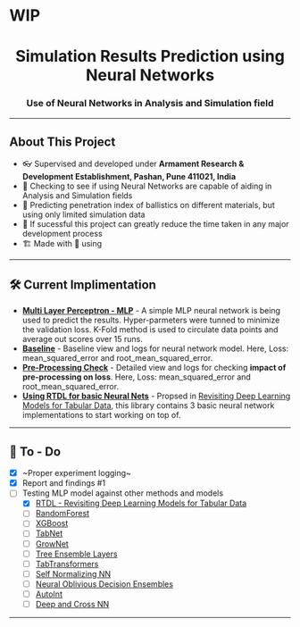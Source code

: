 # WIP
<h1 align="center">Simulation Results Prediction using Neural Networks</h1>
<h3 align="center">Use of Neural Networks in Analysis and Simulation field</h3>

---
## About This Project
- 👓 Supervised and developed under **Armament Research & Development Establishment, Pashan, Pune 411021, India**
- 🔭 Checking to see if using Neural Networks are capable of aiding in Analysis and Simulation fields
- 🔮 Predicting penetration index of ballistics on different materials, but using only limited simulation data
- 🌱 If sucessful this project can greatly reduce the time taken in any major development process
- 🏗️ Made with 💖 using <img height="16" width="16" src="https://cdn.simpleicons.org/pytorch" style="vertical-align: bottom;"/>

---

## 🛠 Current Implimentation

- **[Multi Layer Perceptron - MLP](LINK)** - A simple MLP neural network is being used to predict the results. Hyper-parmeters were tunned to minimize the validation loss. K-Fold method is used to circulate data points and average out scores over 15 runs.
- **[Baseline](https://wandb.ai/wrongcolor/HVIS_Baseline?workspace=user-wrongcolor)** - Baseline view and logs for neural network model. Here, Loss: mean_squared_error and root_mean_squared_error.
- **[Pre-Processing Check](https://wandb.ai/wrongcolor/HVIS_PreProcessingCheck?workspace=user-wrongcolor)** - Detailed view and logs for checking **impact of pre-processing on loss**. Here, Loss: mean_squared_error and root_mean_squared_error.
- **[Using RTDL for basic Neural Nets](https://wandb.ai/wrongcolor/hvis_rtdl_baseline?workspace=user-wrongcolor)** - Propsed in [Revisiting Deep Learning Models for Tabular Data](https://arxiv.org/abs/2106.11959), this library contains 3 basic neural network implementations to start working on top of.

---

## 💪 To - Do

- [x] ~Proper experiment logging~
- [x] Report and findings #1
- [ ] Testing MLP model against other methods and models
  - [x] [RTDL - Revisiting Deep Learning Models for Tabular Data](https://arxiv.org/abs/2106.11959)
  - [ ] [RandomForest](https://scikit-learn.org/stable/modules/generated/sklearn.ensemble.RandomForestClassifier.html)
  - [ ] [XGBoost](https://xgboost.readthedocs.io/en/stable/index.html)
  - [ ] [TabNet](https://www.aaai.org/AAAI21Papers/AAAI-1063.ArikS.pdf)
  - [ ] [GrowNet](https://arxiv.org/abs/2002.07971)
  - [ ] [Tree Ensemble Layers](https://arxiv.org/abs/2002.07772v2)
  - [ ] [TabTransformers](https://arxiv.org/abs/2012.06678)
  - [ ] [Self Normalizing NN](https://arxiv.org/abs/1706.02515v5)
  - [ ] [Neural Oblivious Decision Ensembles](https://arxiv.org/abs/1909.06312)
  - [ ] [AutoInt](https://arxiv.org/abs/1810.11921v2)
  - [ ] [Deep and Cross NN](https://dl.acm.org/doi/pdf/10.1145/3124749.3124754)

---
